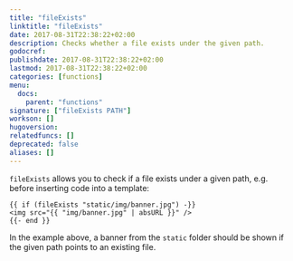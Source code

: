 ```yaml
---
title: "fileExists"
linktitle: "fileExists"
date: 2017-08-31T22:38:22+02:00
description: Checks whether a file exists under the given path.
godocref:
publishdate: 2017-08-31T22:38:22+02:00
lastmod: 2017-08-31T22:38:22+02:00
categories: [functions]
menu:
  docs:
    parent: "functions"
signature: ["fileExists PATH"]
workson: []
hugoversion:
relatedfuncs: []
deprecated: false
aliases: []
---
```


`fileExists` allows you to check if a file exists under a given path, e.g. before inserting code into a template:

```
{{ if (fileExists "static/img/banner.jpg") -}}
<img src="{{ "img/banner.jpg" | absURL }}" />
{{- end }}
```

In the example above, a banner from the `static` folder should be shown if the given path points to an existing file.